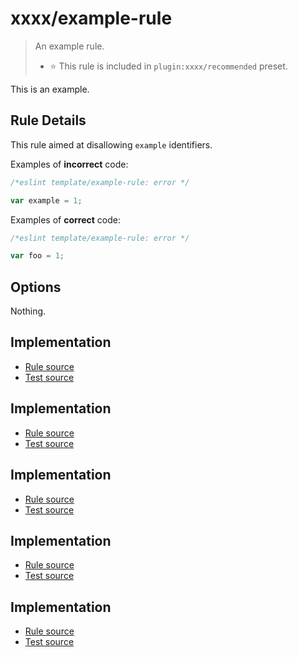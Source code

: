 # xxxx/example-rule
> An example rule.
> - ⭐️ This rule is included in `plugin:xxxx/recommended` preset.

This is an example.

## Rule Details

This rule aimed at disallowing `example` identifiers.

Examples of **incorrect** code:

```js
/*eslint template/example-rule: error */

var example = 1;
```

Examples of **correct** code:

```js
/*eslint template/example-rule: error */

var foo = 1;
```

## Options

Nothing.

## Implementation

- [Rule source](../../lib/rules/example-rule.js)
- [Test source](../../tests/lib/rules/example-rule.js)


## Implementation

- [Rule source](../../lib/rules/example-rule.js)
- [Test source](../../tests/lib/rules/example-rule.js)


## Implementation

- [Rule source](../../lib/rules/example-rule.js)
- [Test source](../../tests/lib/rules/example-rule.js)


## Implementation

- [Rule source](../../lib/rules/example-rule.js)
- [Test source](../../tests/lib/rules/example-rule.js)


## Implementation

- [Rule source](../../lib/rules/example-rule.js)
- [Test source](../../tests/lib/rules/example-rule.js)
